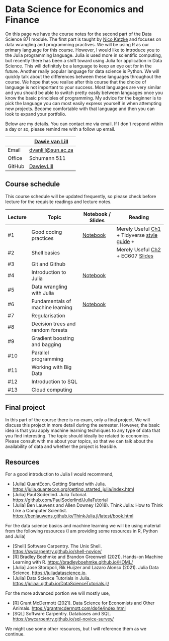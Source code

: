 # Data Science for Economics and Finance

On this page we have the course notes for the second part of the Data Science 871 module. The first part is taught by [Nico Katzke](https://github.com/nicktz) and focuses on data wrangling and programming practives. We will be using R as our primary language for this course. However, I would like to introduce you to the Julia programming language. Julia is used more in scientific computing, but recently there has been a shift toward using Julia for application in Data Science. This will definitely be a language to keep an eye out for in the future. Another really popular language for data science is Python. We will quickly talk about the differences between these languages throughout the course. We hope that you realise after this course that the choice of language is not important to your success. Most languages are very similar and you should be able to switch pretty easily between languages once you know the basic principles of programming. My advice for the beginner is to pick the language you can most easily express yourself in when attempting new projects. Become comfortable with that language and then you can look to expand your portfolio. 

Below are my details. You can contact me via email. If I don't respond within a day or so, please remind me with a follow up email. 

|  | [Dawie van Lill](https://dawievanlill.netlify.app/) |
|--------------|--------------------------------------------------------------|
| Email | [dvanlill@sun.ac.za](mailto:dvanlill@sun.ac.za) |
| Office | Schumann 511 |
| GitHub | [DawievLill](https://github.com/DawievLill) |

## Course schedule 

This course schedule will be updated frequently, so please check before lecture for the requisite readings and lecture notes. 

|  Lecture  | Topic | Notebook / Slides                                                       | Reading                                                                                                                            |
|--------|-----|-------------------------------------------------------------- |--------------------------------------------------------------------------------------------------------------------------------|
| #1 | Good coding practices |  [Notebook](https://github.com/DawievLill/DataScience-871/blob/master/notebooks/01_project_setup.ipynb)   | Merely Useful [Ch1](https://merely-useful.tech/py-rse/getting-started.html) + Tidyverse [style guide](https://style.tidyverse.org/) + |
| #2 | Shell basics |   | Merely Useful [Ch2](https://merely-useful.tech/py-rse/bash-basics.html) + EC607 [Slides](https://raw.githack.com/uo-ec607/lectures/master/03-shell/03-shell.html#1) |
| #3 | Git and Github  |    |    |
| #4 | Introduction to Julia |  [Notebook](https://github.com/DawievLill/Macro-318/blob/main/notebooks/tut1_introduction.ipynb)   |    |
| #5 | Data wrangling with Julia |     |    |
| #6 | Fundamentals of machine learning | [Notebook](https://github.com/DawievLill/DataScience-871/blob/master/notebooks/06_fundamentals_ml.ipynb)    |    |
| #7 | Regularisation  |    |    |
| #8 | Decision trees and random forests|    |    |
| #9 | Gradient boosting and bagging |    |    |
| #10 | Parallel programming |     |    |
| #11 | Working with Big Data |     |    |
| #12 | Introduction to SQL |    |    |
| #13 | Cloud computing  |     |    |

## Final project

In this part of the course there is no exam, only a final project. We will discuss this project in more detail during the semester. However, the basic idea is that you apply machine learning techniques to any type of data that you find interesting. The topic should ideally be related to economics. Please consult with me about your topics, so that we can talk about the availability of data and whether the project is feasible. 



## Resources

For a good introduction to Julia I would recommend, 

- [Julia] QuantEcon. Getting Started with Julia. https://julia.quantecon.org/getting_started_julia/index.html
- [Julia] Paul Soderlind. Julia Tutorial. https://github.com/PaulSoderlind/JuliaTutorial
- [Julia] Ben Lauwens and Allen Downey (2018). Think Julia: How to Think Like a Computer Scientist. https://benlauwens.github.io/ThinkJulia.jl/latest/book.html

For the data science basics and machine learning we will be using material from the following resources (I am providing some resources in R, Python and Julia)

- [Shell] Software Carpentry. The Unix Shell. https://swcarpentry.github.io/shell-novice/
- [R] Bradley Boehmke and Brandon Greenwell (2021). Hands-on Machine Learning with R. https://bradleyboehmke.github.io/HOML/
- [Julia] Jose Storopoli, Rik Huijzer and Lazaro Alonso (2021). Julia Data Science. https://juliadatascience.io.
- [Julia] Data Science Tutorials in Julia. https://juliaai.github.io/DataScienceTutorials.jl/

For the more advanced portion we will mostly use, 

- [R] Grant McDermott (2021). Data Science for Economists and Other Animals. https://grantmcdermott.com/ds4e/index.html
- [SQL] Software Carpentry. Databases and SQL. https://swcarpentry.github.io/sql-novice-survey/

We might use some other resources, but I will reference them as we continue. 








